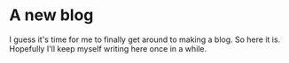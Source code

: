 # A new blog

I guess it's time for me to finally get around to making a blog. So here it is. Hopefully I'll
keep myself writing here once in a while.